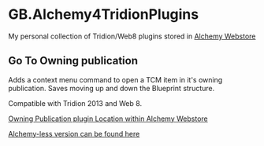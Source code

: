 # GB.Alchemy4TridionPlugins
My personal collection of Tridion/Web8 plugins stored in [Alchemy Webstore](http://alchemywebstore.com)

## Go To Owning publication
Adds a context menu command to open a TCM item in it's owning publication. Saves moving up and down the Blueprint structure.

Compatible with Tridion 2013 and Web 8.

[Owning Publication plugin Location within Alchemy Webstore](http://alchemywebstore.com/plugins/55d32cf5e4de020da4123e64)

[Alchemy-less version can be found here](https://github.com/Guzzter/GoToOwningPublication)

